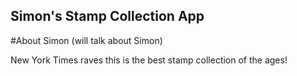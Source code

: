 Simon's Stamp Collection App
---

#About Simon (will talk about Simon)

New York Times raves this is the best stamp collection of the ages!

